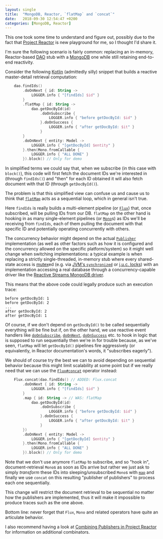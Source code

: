 ```yaml
---
layout: single
title:  "MongoDB, Reactor, `flatMap` and `concat`"
date:   2018-09-30 12:54:47 +0200
categories: [MongoDB, Reactor]
---
```

This one took some time to understand and figure out, possibly due to the fact that [Project Reactor](https://projectreactor.io/) is new playground for me, so I thought I'd share it.

I'm sure the following scenario is fairly common: replacing an in-memory, Reactor-based [DAO](https://www.oracle.com/technetwork/java/dataaccessobject-138824.html) stub with a [MongoDB](https://www.mongodb.com/) one while still retaining end-to-end reactivity.

Consider the following [Kotlin](http://kotlinlang.org/) (admittedly silly) snippet that builds a reactive master-detail retrieval computation:

```kotlin
    dao.findIds()
        .doOnNext { id: String ->
            LOGGER.info { "[findIds] $id" }
        }
        .flatMap { id: String ->
            dao.getDocById(id)
                .doOnSubscribe {
                    LOGGER.info { "before getDocById: $id" }
                }.doOnSuccess {
                    LOGGER.info { "after getDocById: $it" }
                }
        }
        .doOnNext { entity: Model ->
            LOGGER.info { "[getDocById] $entity" }
        }.then(Mono.fromCallable {
            LOGGER.info { "ALL DONE" }
        }).block() // Only for demo
```

In simplified terms we could say that, when we subscribe (in this case with `block()`), this code will first fetch the document IDs we're interested in (through `findIds()`) and "then" for each ID obtained it will also fetch document with that ID (through `getDocById()`).

The problem is that this simplified view can confuse us and cause us to think that [`flatMap`](https://projectreactor.io/docs/core/release/api/reactor/core/publisher/Flux.html#flatMap-java.util.function.Function-) acts as a sequential loop, which in general isn't true.

Here `findIds` is really builds a multi-element pipeline (or [`Flux`](https://projectreactor.io/docs/core/release/api/reactor/core/publisher/Flux.html)) that, once subscribed, will be pulling IDs from our DB. `flatMap` on the other hand is hooking in as many single-element pipelines (or [`Mono`](https://projectreactor.io/docs/core/release/api/reactor/core/publisher/Mono.html)s) as IDs we'll be receiving from `findIds`, each of them pulling the document with that specific ID and potentially operating concurrently with others.

The concurrency behavior might depend on the actual [`Publisher`](https://www.reactive-streams.org/reactive-streams-1.0.0-javadoc/org/reactivestreams/Publisher.html) implementation (as well as other factors such as how it is configured and the concurrency allowed on the specific platform/system) so it might well change when switching implementations: a typical example is when replacing a strictly single-threaded, in-memory stub where every shared-state access is [mutex](https://en.wikipedia.org/wiki/Mutual_exclusion)ed (e.g. via [JVM's `synchronized`](https://docs.oracle.com/javase/specs/jvms/se8/html/jvms-2.html#jvms-2.11.10) or [j.u.c. locks](https://docs.oracle.com/javase/8/docs/api/?java/util/concurrent/package-summary.html)) with an implementation accessing a real database through a concurrency-capable driver like the [Reactive Streams MongoDB driver](https://mongodb.github.io/mongo-java-driver-reactivestreams/).

This means that the above code could legally produce such an execution trace:

```
before getDocById: 1
before getDocById: 2
...
after getDocById: 2
after getDocById: 1
```

Of course, if we don't depend on `getDocById()` to be called sequentially everything will be fine but if, on the other hand, we use reactive event handlers like [`doOnSubscribe`](https://projectreactor.io/docs/core/release/api/reactor/core/publisher/Mono.html#doOnSubscribe-java.util.function.Consumer-), [`doOnNext`](https://projectreactor.io/docs/core/release/api/reactor/core/publisher/Mono.html#doOnNext-java.util.function.Consumer-), [`doOnSuccess`](https://projectreactor.io/docs/core/release/api/reactor/core/publisher/Mono.html#doOnSuccess-java.util.function.Consumer-) etc. to hook in logic that is supposed to run sequentially then we're in for trouble because, as we've seen, `flatMap` will let `getDocById()` pipelines fire aggressively (or equivalently, in Reactor documentation's words, it "subscribes eagerly").

We should of course try the best we can to avoid depending on sequential behavior because this might limit scalability at some point but if we really need that we can use the [`Flux#concat`](https://projectreactor.io/docs/core/release/api/reactor/core/publisher/Flux.html#concat-java.lang.Iterable-) operator instead:

```kotlin
    Flux.concat(dao.findIds() // ADDED: Flux.concat
        .doOnNext { id: String ->
            LOGGER.info { "[findIds] $id" }
        }
        .map { id: String -> // WAS: flatMap
            dao.getDocById(id)
                .doOnSubscribe {
                    LOGGER.info { "before getDocById: $id" }
                }.doOnSuccess {
                    LOGGER.info { "after getDocById: $it" }
                }
        })
        .doOnNext { entity: Model ->
            LOGGER.info { "[getDocById] $entity" }
        }.then(Mono.fromCallable {
            LOGGER.info { "ALL DONE" }
        }).block() // Only for demo
```

Note that we don't use anymore `flatMap` to subscribe, and so "hook in", document-retrieval `Mono`s as soon as IDs arrive but rather we just ask to simply _transform_ these IDs into sleeping/unsubscribed `Mono`s with [`map`](https://projectreactor.io/docs/core/release/api/reactor/core/publisher/Flux.html#map-java.util.function.Function-) and finally we use `concat` on this resulting "publisher of publishers" to process each one sequentially.

This change will restrict the document retrieval to be sequential no matter how the publishers are implemented, thus it will make it impossible to produce traces such as the one above.

Bottom line: never forget that `Flux`, `Mono` and related operators have quite an articulate behavior.

I also recommend having a look at [Combining Publishers in Project Reactor](https://www.baeldung.com/reactor-combine-streams) for information on additional combinators.